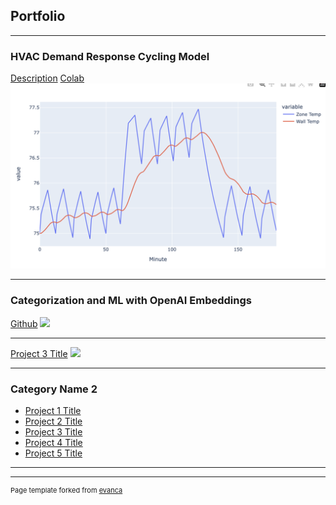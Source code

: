 ## Portfolio

---

### HVAC Demand Response Cycling Model

[Description](/sample_page.md)
[Colab](/https://colab.research.google.com/drive/14HBJovbhSre0ONfOIJTrOLwPnZpFoNP7?usp=sharing)
<img src="images/Screenshot 2023-09-03 at 18.44.39.png?raw=true"/>

---

### Categorization and ML with OpenAI Embeddings 
[Github](/https://github.com/tedfoley/PatternsAnalysis)
<img src="images/dummy_thumbnail.jpg?raw=true"/>

---
[Project 3 Title](http://example.com/)
<img src="images/dummy_thumbnail.jpg?raw=true"/>

---

### Category Name 2

- [Project 1 Title](http://example.com/)
- [Project 2 Title](http://example.com/)
- [Project 3 Title](http://example.com/)
- [Project 4 Title](http://example.com/)
- [Project 5 Title](http://example.com/)

---




---
<p style="font-size:11px">Page template forked from <a href="https://github.com/evanca/quick-portfolio">evanca</a></p>
<!-- Remove above link if you don't want to attibute -->
